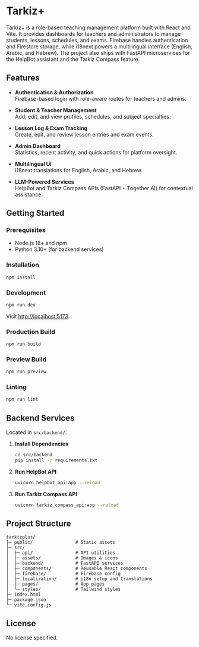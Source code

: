 # Tarkiz+

Tarkiz+ is a role-based teaching management platform built with React and Vite. It provides dashboards for teachers and administrators to manage students, lessons, schedules, and exams. Firebase handles authentication and Firestore storage, while i18next powers a multilingual interface (English, Arabic, and Hebrew). The project also ships with FastAPI microservices for the HelpBot assistant and the Tarkiz Compass feature.

## Features

- **Authentication & Authorization**  
  Firebase-based login with role-aware routes for teachers and admins.

- **Student & Teacher Management**  
  Add, edit, and view profiles, schedules, and subject specialties.

- **Lesson Log & Exam Tracking**  
  Create, edit, and review lesson entries and exam events.

- **Admin Dashboard**  
  Statistics, recent activity, and quick actions for platform oversight.

- **Multilingual UI**  
  i18next translations for English, Arabic, and Hebrew.

- **LLM-Powered Services**  
  HelpBot and Tarkiz Compass APIs (FastAPI + Together AI) for contextual assistance.

## Getting Started

### Prerequisites
- Node.js 18+ and npm
- Python 3.10+ (for backend services)

### Installation
```bash
npm install
```

### Development
```bash
npm run dev
```
Visit <http://localhost:5173>.

### Production Build
```bash
npm run build
```

### Preview Build
```bash
npm run preview
```

### Linting
```bash
npm run lint
```

## Backend Services

Located in `src/backend/`:

1. **Install Dependencies**
   ```bash
   cd src/backend
   pip install -r requirements.txt
   ```

2. **Run HelpBot API**
   ```bash
   uvicorn helpbot_api:app --reload
   ```

3. **Run Tarkiz Compass API**
   ```bash
   uvicorn tarkiz_compass_api:app --reload
   ```

## Project Structure

```
tarkizplus/
├─ public/                # Static assets
├─ src/
│  ├─ api/                # API utilities
│  ├─ assets/             # Images & icons
│  ├─ backend/            # FastAPI services
│  ├─ components/         # Reusable React components
│  ├─ firebase/           # Firebase config
│  ├─ localization/       # i18n setup and translations
│  ├─ pages/              # App pages
│  └─ styles/             # Tailwind styles
├─ index.html
├─ package.json
└─ vite.config.js
```

## License

No license specified.
